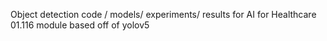 Object detection code / models/ experiments/ results for AI for Healthcare 01.116 module based off of yolov5
